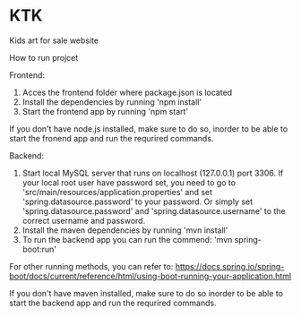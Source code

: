 # KTK
Kids art for sale website

How to run projcet

Frontend:
1. Acces the frontend folder where package.json is located
2. Install the dependencies by running 'npm install'
3. Start the frontend app by running 'npm start'

If you don't have node.js installed, make sure to do so, inorder to be able to start the fronend app and run the requrired commands.

Backend:
1. Start local MySQL server that runs on localhost (127.0.0.1) port 3306. If your local root user have password set, you need to go to 'src/main/resources/application.properties' and set 'spring.datasource.password' to your password. Or simply set 'spring.datasource.password' and 'spring.datasource.username' to the correct username and password.
2. Install the maven dependencies by running 'mvn install'
3. To run the backend app you can run the commend: 'mvn spring-boot:run'

For other running methods, you can refer to: https://docs.spring.io/spring-boot/docs/current/reference/html/using-boot-running-your-application.html

If you don't have maven installed, make sure to do so inorder to be able to start the backend app and run the requrired commands.
